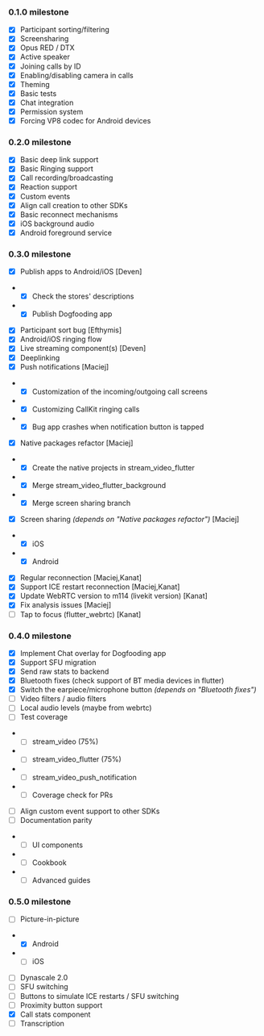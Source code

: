 ### 0.1.0 milestone
- [x] Participant sorting/filtering
- [x] Screensharing
- [x] Opus RED / DTX
- [x] Active speaker
- [x] Joining calls by ID
- [x] Enabling/disabling camera in calls
- [x] Theming
- [x] Basic tests
- [x] Chat integration
- [x] Permission system
- [x] Forcing VP8 codec for Android devices

### 0.2.0 milestone
- [x] Basic deep link support
- [x] Basic Ringing support
- [x] Call recording/broadcasting
- [x] Reaction support
- [x] Custom events
- [x] Align call creation to other SDKs
- [x] Basic reconnect mechanisms
- [x] iOS background audio
- [x] Android foreground service

### 0.3.0 milestone
- [x] Publish apps to Android/iOS [Deven]
- - [x] Check the stores' descriptions
- - [x] Publish Dogfooding app
- [x] Participant sort bug [Efthymis]
- [x] Android/iOS ringing flow
- [x] Live streaming component(s) [Deven]
- [x] Deeplinking
- [x] Push notifications [Maciej]
- - [x] Customization of the incoming/outgoing call screens
- - [x] Customizing CallKit ringing calls
- - [x] Bug app crashes when notification button is tapped
- [x] Native packages refactor [Maciej]
- - [X] Create the native projects in stream_video_flutter
- - [x] Merge stream_video_flutter_background
- - [x] Merge screen sharing branch
- [x] Screen sharing *(depends on "Native packages refactor")* [Maciej]
- - [x] iOS
- - [x] Android
- [x] Regular reconnection [Maciej,Kanat]
- [x] Support ICE restart reconnection [Maciej,Kanat]
- [x] Update WebRTC version to m114 (livekit version) [Kanat]
- [x] Fix analysis issues [Maciej]
- [ ] Tap to focus (flutter_webrtc) [Kanat]

### 0.4.0 milestone
- [x] Implement Chat overlay for Dogfooding app
- [x] Support SFU migration
- [x] Send raw stats to backend
- [x] Bluetooth fixes (check support of BT media devices in flutter)
- [x] Switch the earpiece/microphone button *(depends on "Bluetooth fixes")*
- [ ] Video filters / audio filters
- [ ] Local audio levels (maybe from webrtc)
- [ ] Test coverage 
- - [ ] stream_video (75%)
- - [ ] stream_video_flutter (75%)
- - [ ] stream_video_push_notification
- - [ ] Coverage check for PRs
- [ ] Align custom event support to other SDKs
- [ ] Documentation parity
- - [ ] UI components
- - [ ] Cookbook
- - [ ] Advanced guides

### 0.5.0 milestone
- [ ] Picture-in-picture
- - [x] Android
- - [ ] iOS
- [ ] Dynascale 2.0
- [ ] SFU switching
- [ ] Buttons to simulate ICE restarts / SFU switching
- [ ] Proximity button support
- [x] Call stats component
- [ ] Transcription

